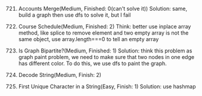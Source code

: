 721. Accounts Merge(Medium, Finished: 0(can't solve it))
    Solution: same, build a graph then use dfs to solve it, but I fail 

207. Course Schedule(Medium, Finished: 2)
    Think: better use inplace array method, like splice to remove element
    and two empty array is not the same object, use array.length===0 to tell an empty array 

785. Is Graph Bipartite?(Medium, Finished: 1)
    Solution: think this problem as graph paint problem, we need to make sure that two nodes in one edge has different color. To do this, we use dfs to paint the graph. 

394. Decode String(Medium, Finish: 2)

387. First Unique Character in a String(Easy, Finish: 1)
     Solution: use hashmap
